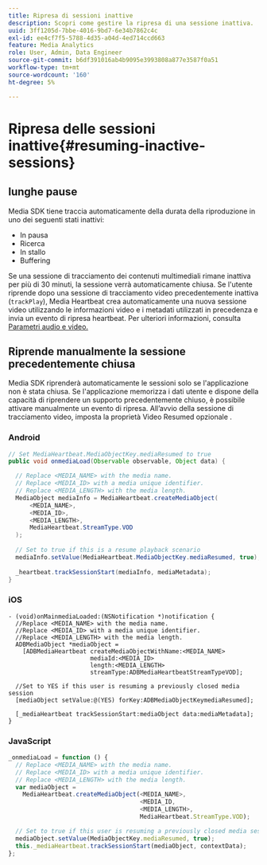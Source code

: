```yaml
---
title: Ripresa di sessioni inattive
description: Scopri come gestire la ripresa di una sessione inattiva.
uuid: 3ff1205d-7bbe-4016-9bd7-6e34b7862c4c
exl-id: ee4cf7f5-5788-4d35-a04d-4ed714ccd663
feature: Media Analytics
role: User, Admin, Data Engineer
source-git-commit: b6df391016ab4b9095e3993808a877e3587f0a51
workflow-type: tm+mt
source-wordcount: '160'
ht-degree: 5%

---
```


# Ripresa delle sessioni inattive{#resuming-inactive-sessions}

## lunghe pause

Media SDK tiene traccia automaticamente della durata della riproduzione in uno dei seguenti stati inattivi:

* In pausa
* Ricerca
* In stallo
* Buffering

Se una sessione di tracciamento dei contenuti multimediali rimane inattiva per più di 30 minuti, la sessione verrà automaticamente chiusa. Se l&#39;utente riprende dopo una sessione di tracciamento video precedentemente inattiva (`trackPlay`), Media Heartbeat crea automaticamente una nuova sessione video utilizzando le informazioni video e i metadati utilizzati in precedenza e invia un evento di ripresa heartbeat. Per ulteriori informazioni, consulta [Parametri audio e video.](/help/metrics-and-metadata/audio-video-parameters.md)

## Riprende manualmente la sessione precedentemente chiusa

Media SDK riprenderà automaticamente le sessioni solo se l&#39;applicazione non è stata chiusa. Se l&#39;applicazione memorizza i dati utente e dispone della capacità di riprendere un supporto precedentemente chiuso, è possibile attivare manualmente un evento di ripresa. All’avvio della sessione di tracciamento video, imposta la proprietà Video Resumed opzionale .

### Android

```java
// Set MediaHeartbeat.MediaObjectKey.mediaResumed to true 
public void onmediaLoad(Observable observable, Object data) { 

  // Replace <MEDIA_NAME> with the media name. 
  // Replace <MEDIA_ID> with a media unique identifier. 
  // Replace <MEDIA_LENGTH> with the media length.  
  MediaObject mediaInfo = MediaHeartbeat.createMediaObject(  
      <MEDIA_NAME>,  
      <MEDIA_ID>,  
      <MEDIA_LENGTH>,  
      MediaHeartbeat.StreamType.VOD 
  ); 
   
  // Set to true if this is a resume playback scenario 
  mediaInfo.setValue(MediaHeartbeat.MediaObjectKey.mediaResumed, true);
   
  _heartbeat.trackSessionStart(mediaInfo, mediaMetadata); 
}
```

### iOS

```
- (void)onMainmediaLoaded:(NSNotification *)notification { 
  //Replace <MEDIA_NAME> with the media name. 
  //Replace <MEDIA_ID> with a media unique identifier. 
  //Replace <MEDIA_LENGTH> with the media length.     
  ADBMediaObject *mediaObject =  
    [ADBMediaHeartbeat createMediaObjectWithName:<MEDIA_NAME> 
                       mediaId:<MEDIA_ID> 
                       length:<MEDIA_LENGTH> 
                       streamType:ADBMediaHeartbeatStreamTypeVOD]; 

  //Set to YES if this user is resuming a previously closed media session 
  [mediaObject setValue:@(YES) forKey:ADBMediaObjectKeymediaResumed];

  [_mediaHeartbeat trackSessionStart:mediaObject data:mediaMetadata]; 
} 
```

### JavaScript

```js
_onmediaLoad = function () { 
  // Replace <MEDIA_NAME> with the media name. 
  // Replace <MEDIA_ID> with a media unique identifier. 
  // Replace <MEDIA_LENGTH> with the media length.  
  var mediaObject =  
    MediaHeartbeat.createMediaObject(<MEDIA_NAME>,  
                                     <MEDIA_ID,  
                                     <MEDIA_LENGTH>,  
                                     MediaHeartbeat.StreamType.VOD);

  // Set to true if this user is resuming a previously closed media session 
  mediaObject.setValue(MediaObjectKey.mediaResumed, true); 
  this._mediaHeartbeat.trackSessionStart(mediaObject, contextData); 
};
```
